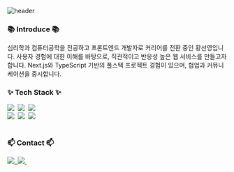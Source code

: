 
  ![header](https://capsule-render.vercel.app/api?type=waving&section=header&text=Hello%Stranger!)
<h3> 📚 Introduce 📚</h3>
<h>심리학과 컴퓨터공학을 전공하고 프론트엔드 개발자로 커리어를 전환 중인 황선영입니다.  </h>
<h>사용자 경험에 대한 이해를 바탕으로, 직관적이고 반응성 높은 웹 서비스를 만들고자 합니다.</h> 
<h>Next.js와 TypeScript 기반의 풀스택 프로젝트 경험이 있으며, 협업과 커뮤니케이션을 중시합니다. </h>

<br>

<h3 >✨ Tech Stack ✨</h3>
<div>
  <img src="https://img.shields.io/badge/react-20232a.svg?style=for-the-badge&logo=react&logoColor=61DAFB" />&nbsp
  <img src="https://img.shields.io/badge/javascript-F7DF1E.svg?style=for-the-badge&logo=javascript&logoColor=20232a" />&nbsp
  <img src="https://img.shields.io/badge/html5-E34F26.svg?style=for-the-badge&logo=html5&logoColor=white" />&nbsp
</div>

<div>
  <img src="https://img.shields.io/badge/styled--components-DB7093?style=for-the-badge&logo=styled-components&logoColor=ffd35b" />&nbsp
  <img src="https://img.shields.io/badge/tailwindcss-1daabb.svg?style=for-the-badge&logo=tailwind-css&logoColor=white" />&nbsp
  <img src="https://img.shields.io/badge/css3-1572B6.svg?style=for-the-badge&logo=css3&logoColor=white" />&nbsp
</div>

<br>

<h3>📫 Contact 📫</h3>
<div>
  <a href="https://velog.io/@marihwang/">
    <img src="https://img.shields.io/badge/Velog-1EBC8F?style=for-the-badge&logo=velog&logoColor=white" />&nbsp
  </a>
  <a href="mailto:jwluv123@gmail.com">
    <img
      src="https://img.shields.io/badge/oka1313@gmail.com-D14836?style=for-the-badge&logo=gmail&logoColor=white"/>&nbsp
  </a>
</div>
